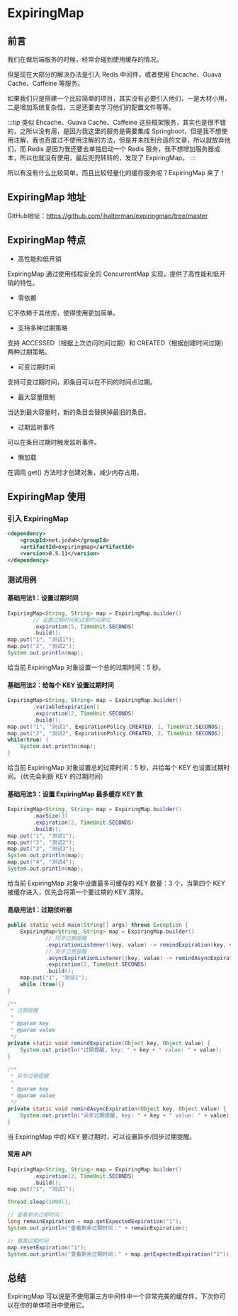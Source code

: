 # ExpiringMap

## 前言
我们在做后端服务的时候，经常会碰到使用缓存的情况。

但是现在大部分的解决办法是引入 Redis 中间件，或者使用 Ehcache、Guava Cache、Caffeine 等服务。

如果我们只是搭建一个比较简单的项目，其实没有必要引入他们，一是大材小用，二是增加系统复杂性，三是还要去学习他们的配置文件等等。

:::tip
类似 Ehcache、Guava Cache、Caffeine 这些框架服务，其实也是很不错的，之所以没有用，是因为我这里的服务是需要集成 Springboot，但是我不想使用注解，我也百度过不使用注解的方法，但是并未找到合适的文章，所以就放弃他们，而 Redis 是因为我还要去单独启动一个 Redis 服务，我不想增加服务器成本，所以也就没有使用，最后兜兜转转的，发现了 ExpiringMap。
:::

所以有没有什么比较简单，而且比较轻量化的缓存服务呢？ExpiringMap 来了！

## ExpiringMap 地址
GitHub地址：https://github.com/jhalterman/expiringmap/tree/master

## ExpiringMap 特点
* 高性能和低开销

ExpiringMap 通过使用线程安全的 ConcurrentMap 实现，提供了高性能和低开销的特性。
* ‌零依赖

它不依赖于其他库，使得使用更加简单。
* ‌支持多种过期策略

支持 ACCESSED（根据上次访问时间过期）和 CREATED（根据创建时间过期）两种过期策略。
* ‌可变过期时间

支持可变过期时间，即条目可以在不同的时间点过期。
* ‌最大容量限制

当达到最大容量时，新的条目会替换掉最旧的条目。
* ‌‌过期监听事件‌

可以在条目过期时触发监听事件。
* ‌‌懒加载

在调用 get() 方法时才创建对象，减少内存占用‌。

## ExpiringMap 使用
### 引入 ExpiringMap
```xml
<dependency>
    <groupId>net.jodah</groupId>
    <artifactId>expiringmap</artifactId>
    <version>0.5.11</version>
</dependency>
```

### 测试用例
#### 基础用法1：设置过期时间
```java
ExpiringMap<String, String> map = ExpiringMap.builder()
        // 设置过期时间和过期时间单位
        .expiration(5, TimeUnit.SECONDS)
        .build();
map.put("1", "测试1");
map.put("2", "测试2");
System.out.println(map);
```
给当前 ExpiringMap 对象设置一个总的过期时间：5 秒。

#### 基础用法2：给每个 KEY 设置过期时间
```java
ExpiringMap<String, String> map = ExpiringMap.builder()
        .variableExpiration()
        .expiration(2, TimeUnit.SECONDS)
        .build();
map.put("1", "测试1", ExpirationPolicy.CREATED, 1, TimeUnit.SECONDS);
map.put("2", "测试2", ExpirationPolicy.CREATED, 2, TimeUnit.SECONDS);
while(true) {
    System.out.println(map);
}
```
给当前 ExpiringMap 对象设置总的过期时间：5 秒，并给每个 KEY 也设置过期时间。（优先会判断 KEY 的过期时间）

#### 基础用法3：设置 ExpiringMap 最多缓存 KEY 数
```java
ExpiringMap<String, String> map = ExpiringMap.builder()
        .maxSize(3)
        .expiration(2, TimeUnit.SECONDS)
        .build();
map.put("1", "测试1");
map.put("2", "测试2");
map.put("3", "测试3");
System.out.println(map);
map.put("4", "测试4");
System.out.println(map);
```
给当前 ExpiringMap 对象中设置最多可缓存的 KEY 数量：3 个，当第四个 KEY 被缓存进入，优先会将第一个要过期的 KEY 清除。

#### 高级用法1：过期侦听器
```java
public static void main(String[] args) throws Exception {
    ExpiringMap<String, String> map = ExpiringMap.builder()
            // 同步过期提醒
            .expirationListener((key, value) -> remindExpiration(key, value))
            // 异步过期提醒
            .asyncExpirationListener((key, value) -> remindAsyncExpiration(key, value))
            .expiration(2, TimeUnit.SECONDS)
            .build();
    map.put("1", "测试1");
    while (true){}
}

/**
 * 过期提醒
 *
 * @param key
 * @param value
 */
private static void remindExpiration(Object key, Object value) {
    System.out.println("过期提醒, key: " + key + " value: " + value);
}

/**
 * 异步过期提醒
 *
 * @param key
 * @param value
 */
private static void remindAsyncExpiration(Object key, Object value) {
    System.out.println("异步过期提醒, key: " + key + " value: " + value);
}
```
当 ExpiringMap 中的 KEY 要过期时，可以设置异步/同步过期提醒。

#### 常用 API
```java
ExpiringMap<String, String> map = ExpiringMap.builder()
        .expiration(2, TimeUnit.SECONDS)
        .build();
map.put("1", "测试1");

Thread.sleep(1000l);

// 查看剩余过期时间：
long remainExpiration = map.getExpectedExpiration("1");
System.out.println("查看剩余过期时间：" + remainExpiration);

// 重置过期时间
map.resetExpiration("1");
System.out.println("查看剩余过期时间：" + map.getExpectedExpiration("1"));
```

## 总结
ExpiringMap 可以说是不使用第三方中间件中一个非常完美的缓存件，下次你可以在你的单体项目中使用它。
